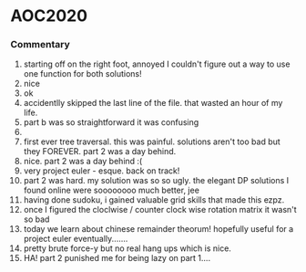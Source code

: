 # AOC2020

### Commentary
1. starting off on the right foot, annoyed I couldn't figure out a way to use one function for both solutions!
2. nice
3. ok
4. accidentlly skipped the last line of the file. that wasted an hour of my life.
5. part b was so straightforward it was confusing
6. 
7. first ever tree traversal. this was painful. solutions aren't too bad but they FOREVER. part 2 was a day behind.
8. nice. part 2 was a day behind :(
9. very project euler - esque. back on track!
10. part 2 was hard. my solution was so so ugly. the elegant DP solutions I found online were soooooooo much better, jee
11. having done sudoku, i gained valuable grid skills that made this ezpz.
12. once I figured the cloclwise / counter clock wise rotation matrix it wasn't so bad
13. today we learn about chinese remainder theorum! hopefully useful for a project euler eventually.......
14. pretty brute force-y but no real hang ups which is nice.
15. HA! part 2 punished me for being lazy on part 1....
